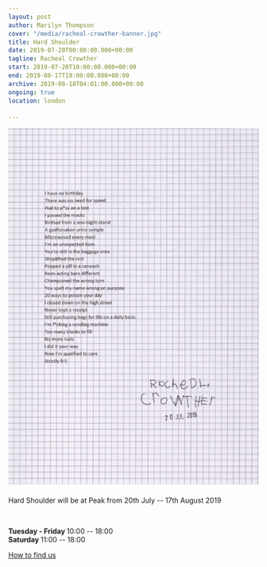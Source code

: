```yaml
---
layout: post
author: Marilyn Thompson
cover: "/media/racheal-crowther-banner.jpg"
title: Hard Shoulder
date: 2019-07-20T00:00:00.000+00:00
tagline: Racheal Crowther
start: 2019-07-20T10:00:00.000+00:00
end: 2019-08-17T19:00:00.000+00:00
archive: 2019-08-18T04:01:00.000+00:00
ongoing: true
location: london

---
```

<p><img src="/media/hard-shoulder-text.jpg"></p>

<p>Hard Shoulder will be at Peak from 20th July -- 17th August 2019</p><br />
<p><b>Tuesday - Friday </b>10:00 -- 18:00<br />
<b>Saturday </b>11:00 -- 18:00 <br />

<p><a href="http://www.peak-art.org/contact">How to find us</a></p>